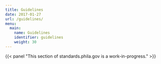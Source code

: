 ```yaml
---
title: Guidelines
date: 2017-01-27
url: /guidelines/
menu:
  main:
    name: Guidelines
    identifier: guidelines
    weight: 30
---
```

{{< panel "This section of standards.phila.gov is a work-in-progress." >}}
